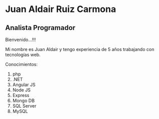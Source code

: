 # Juan Aldair Ruiz Carmona

## Analista Programador

Bienvenido...!!!

Mi nombre es Juan Aldair y tengo experiencia de 5 años trabajando con tecnologías web.

Conocimientos:

1. php
2. .NET
3. Angular JS
4. Node JS
5. Express
6. Mongo DB
7. SQL Server
8. MySQL
